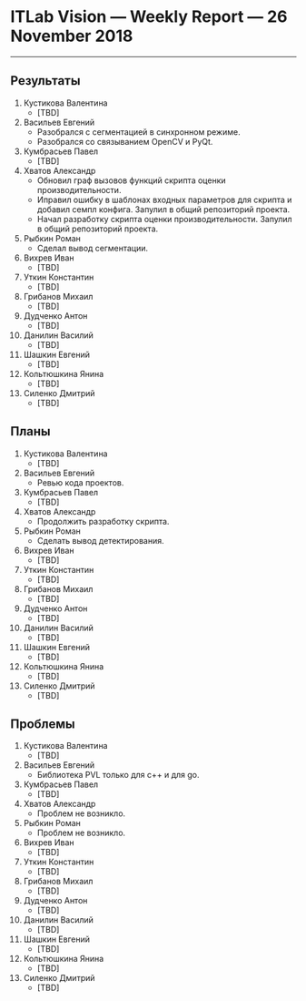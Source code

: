 ﻿# ITLab Vision — Weekly Report — 26 November 2018

----------------

## Результаты

  1. Кустикова Валентина
     - [TBD]
  1. Васильев Евгений
     - Разобрался с сегментацией в синхронном режиме.
     - Разобрался со связыванием OpenCV и PyQt.
  1. Кумбрасьев Павел
     - [TBD]
  1. Хватов Александр
     - Обновил граф вызовов функций скрипта оценки производительности.
     - Иправил ошибку в шаблонах входных параметров для скрипта и добавил семпл конфига. Запулил в общий репозиторий проекта.
     - Начал разработку скрипта оценки производительности. Запулил в общий репозиторий проекта.
  1. Рыбкин Роман
     - Сделал вывод сегментации.
  1. Вихрев Иван
     - [TBD] 
  1. Уткин Константин
     - [TBD]
  1. Грибанов Михаил
     - [TBD]
  1. Дудченко Антон
     - [TBD]
  1. Данилин Василий
     - [TBD]
  1. Шашкин Евгений
     - [TBD]
  1. Кольтюшкина Янина
     - [TBD]
  1. Силенко Дмитрий
     - [TBD]

## Планы

  1. Кустикова Валентина
     - [TBD]
  1. Васильев Евгений
     - Ревью кода проектов.
  1. Кумбрасьев Павел
     - [TBD]
  1. Хватов Александр
     - Продолжить разработку скрипта.
  1. Рыбкин Роман
     - Сделать вывод детектирования.
  1. Вихрев Иван
     - [TBD]
  1. Уткин Константин
     - [TBD]
  1. Грибанов Михаил
     - [TBD]
  1. Дудченко Антон
     - [TBD]
  1. Данилин Василий
     - [TBD]
  1. Шашкин Евгений
     - [TBD]
  1. Кольтюшкина Янина
     - [TBD]
  1. Силенко Дмитрий
     - [TBD]
     

## Проблемы

  1. Кустикова Валентина
     - [TBD]
  1. Васильев Евгений
     - Библиотека PVL только для c++ и для go.
  1. Кумбрасьев Павел
     - [TBD]
  1. Хватов Александр
     - Проблем не возникло.
  1. Рыбкин Роман
     - Проблем не возникло.
  1. Вихрев Иван
     - [TBD]
  1. Уткин Константин
     - [TBD]
  1. Грибанов Михаил
     - [TBD]
  1. Дудченко Антон
     - [TBD]
  1. Данилин Василий
     - [TBD]
  1. Шашкин Евгений
     - [TBD]
  1. Кольтюшкина Янина
     - [TBD]
  1. Силенко Дмитрий
     - [TBD]


<!-- LINKS -->
[inference-engine-async]: https://github.com/itlab-vision/openvino-dl-benchmark/pull/3
[inference-engine-sync]:https://github.com/itlab-vision/openvino-dl-benchmark/pull/4
[openvino-smart-library-repo]: https://github.com/itlab-vision/openvino-smart-library
[diagrams]: https://drive.google.com/open?id=16XpSIUIOAAHyVgUwpj58Sp4UBJlI2B-r
[openvino-gdrive]: https://drive.google.com/drive/folders/1TYyvUiU_d-_BnM_mYm5p-2dNk-co4UCw
[dl-benchmark-gdrive]: https://drive.google.com/drive/folders/164HF0kXxgN9BZ_sXqgMNlg2Y8pCk39TL
[openvino-release-notes]: https://software.intel.com/en-us/articles/OpenVINO-RelNotes
